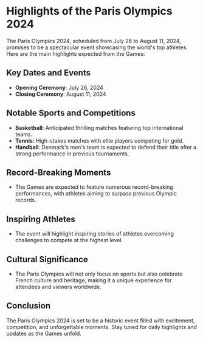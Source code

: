 # Highlights of the Paris Olympics 2024

The Paris Olympics 2024, scheduled from July 26 to August 11, 2024, promises to be a spectacular event showcasing the world's top athletes. Here are the main highlights expected from the Games:

## Key Dates and Events
- **Opening Ceremony**: July 26, 2024
- **Closing Ceremony**: August 11, 2024

## Notable Sports and Competitions
- **Basketball**: Anticipated thrilling matches featuring top international teams.
- **Tennis**: High-stakes matches with elite players competing for gold.
- **Handball**: Denmark's men's team is expected to defend their title after a strong performance in previous tournaments.

## Record-Breaking Moments
- The Games are expected to feature numerous record-breaking performances, with athletes aiming to surpass previous Olympic records.

## Inspiring Athletes
- The event will highlight inspiring stories of athletes overcoming challenges to compete at the highest level.

## Cultural Significance
- The Paris Olympics will not only focus on sports but also celebrate French culture and heritage, making it a unique experience for attendees and viewers worldwide.

## Conclusion
The Paris Olympics 2024 is set to be a historic event filled with excitement, competition, and unforgettable moments. Stay tuned for daily highlights and updates as the Games unfold.